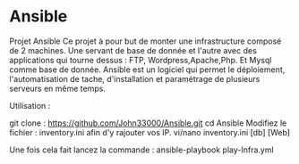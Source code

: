 # Ansible
Projet Ansible
Ce projet à pour but de monter une infrastructure composé de 2 machines. Une servant de base de donnée et l'autre avec des applications qui tourne dessus :
FTP, Wordpress,Apache,Php. Et Mysql comme base de donnée.
Ansible est un logiciel qui permet le déploiement, l'automatisation de tache, d'installation et paramétrage de plusieurs serveurs en même temps.

Utilisation : 

git clone : https://github.com/John33000/Ansible.git
cd Ansible
Modifiez le fichier : inventory.ini afin d'y rajouter vos IP.
vi/nano inventory.ini
[db]
 <IP>
[Web]
<IP>

Une fois cela fait lancez la commande : ansible-playbook play-Infra.yml
